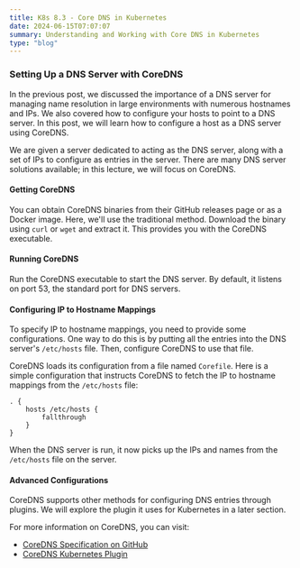 ```yaml
---
title: K8s 8.3 - Core DNS in Kubernetes
date: 2024-06-15T07:07:07
summary: Understanding and Working with Core DNS in Kubernetes
type: "blog"
---
```

### Setting Up a DNS Server with CoreDNS

In the previous post, we discussed the importance of a DNS server for managing name resolution in large environments with numerous hostnames and IPs. We also covered how to configure your hosts to point to a DNS server. In this post, we will learn how to configure a host as a DNS server using CoreDNS.

We are given a server dedicated to acting as the DNS server, along with a set of IPs to configure as entries in the server. There are many DNS server solutions available; in this lecture, we will focus on CoreDNS.

#### Getting CoreDNS

You can obtain CoreDNS binaries from their GitHub releases page or as a Docker image. Here, we'll use the traditional method. Download the binary using `curl` or `wget` and extract it. This provides you with the CoreDNS executable.

#### Running CoreDNS

Run the CoreDNS executable to start the DNS server. By default, it listens on port 53, the standard port for DNS servers.

#### Configuring IP to Hostname Mappings

To specify IP to hostname mappings, you need to provide some configurations. One way to do this is by putting all the entries into the DNS server's `/etc/hosts` file. Then, configure CoreDNS to use that file.

CoreDNS loads its configuration from a file named `Corefile`. Here is a simple configuration that instructs CoreDNS to fetch the IP to hostname mappings from the `/etc/hosts` file:

```
. {
    hosts /etc/hosts {
        fallthrough
    }
}
```

When the DNS server is run, it now picks up the IPs and names from the `/etc/hosts` file on the server.

#### Advanced Configurations

CoreDNS supports other methods for configuring DNS entries through plugins. We will explore the plugin it uses for Kubernetes in a later section.

For more information on CoreDNS, you can visit:
- [CoreDNS Specification on GitHub](https://github.com/kubernetes/dns/blob/master/docs/specification.md)
- [CoreDNS Kubernetes Plugin](https://coredns.io/plugins/kubernetes/)